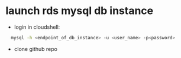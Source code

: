 # launch rds mysql db instance 

- login in cloudshell:
```sh
  mysql -h <endpoint_of_db_instance> -u <user_name> -p<password>
  ```
- clone github repo 
